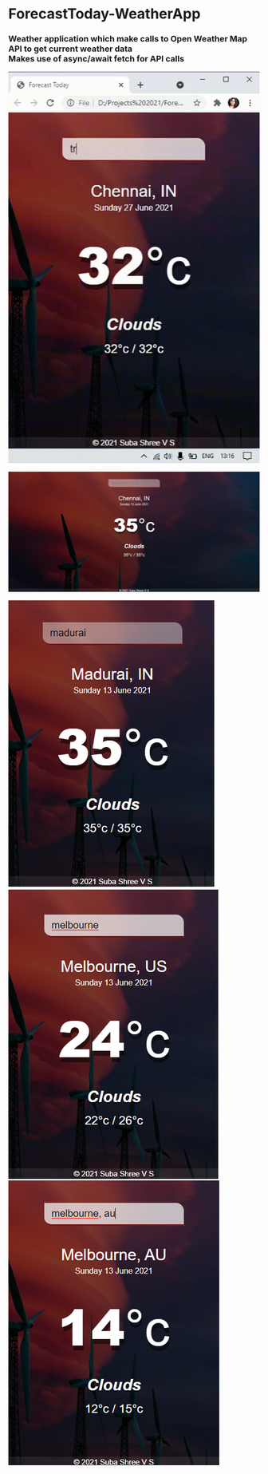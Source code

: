 # ForecastToday-WeatherApp
### Weather application which make calls to Open Weather Map API to get current weather data<br>Makes use of async/await fetch for API calls

![desktopview](weatherapp.gif)

![desktopview](desktopview.png)

![mobileview](mobileview1.png) <br>
![mobileview](mobileview2.png) <br>
![mobileview](mobileview3.png)
